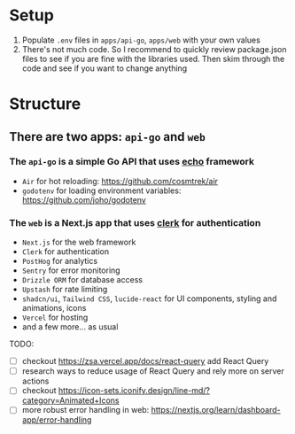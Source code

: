 # Setup

1. Populate `.env` files in `apps/api-go`, `apps/web` with your own values
2. There's not much code. So I recommend to quickly review package.json files to see if you are fine with the libraries used. Then skim through the code and see if you want to change anything

# Structure

## There are two apps: `api-go` and `web`

### The `api-go` is a simple Go API that uses [echo](https://echo.labstack.com/) framework

- `Air` for hot reloading: https://github.com/cosmtrek/air
- `godotenv` for loading environment variables: https://github.com/joho/godotenv

### The `web` is a Next.js app that uses [clerk](https://clerk.com/) for authentication

- `Next.js` for the web framework
- `Clerk` for authentication
- `PostHog` for analytics
- `Sentry` for error monitoring
- `Drizzle ORM` for database access
- `Upstash` for rate limiting
- `shadcn/ui`, `Tailwind CSS`, `lucide-react` for UI components, styling and animations, icons
- `Vercel` for hosting
- and a few more... as usual

TODO:

- [ ] checkout https://zsa.vercel.app/docs/react-query add React Query
- [ ] research ways to reduce usage of React Query and rely more on server actions
- [ ] checkout https://icon-sets.iconify.design/line-md/?category=Animated+Icons
- [ ] more robust error handling in web: https://nextjs.org/learn/dashboard-app/error-handling

